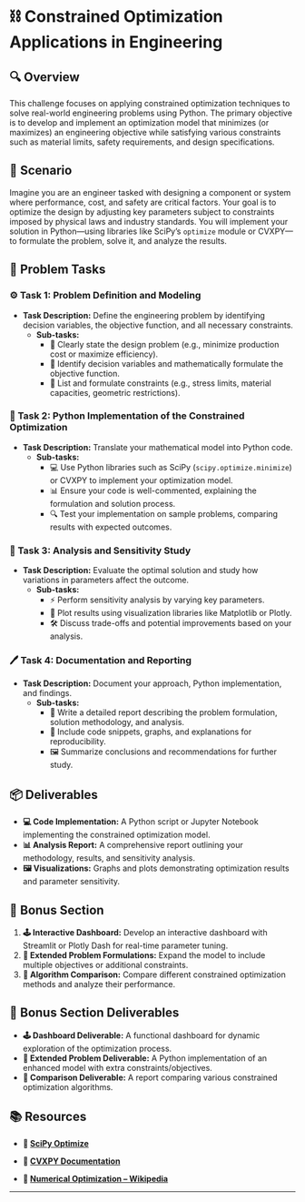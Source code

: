 # ⛓️ Constrained Optimization Applications in Engineering

## 🔍 Overview
This challenge focuses on applying constrained optimization techniques to solve real-world engineering problems using Python. The primary objective is to develop and implement an optimization model that minimizes (or maximizes) an engineering objective while satisfying various constraints such as material limits, safety requirements, and design specifications.

## 🚀 Scenario
Imagine you are an engineer tasked with designing a component or system where performance, cost, and safety are critical factors. Your goal is to optimize the design by adjusting key parameters subject to constraints imposed by physical laws and industry standards. You will implement your solution in Python—using libraries like SciPy’s `optimize` module or CVXPY—to formulate the problem, solve it, and analyze the results.

## 📝 Problem Tasks

### ⚙️ Task 1: Problem Definition and Modeling
- **Task Description:** Define the engineering problem by identifying decision variables, the objective function, and all necessary constraints.
  - **Sub-tasks:**
    - 📐 Clearly state the design problem (e.g., minimize production cost or maximize efficiency).
    - 🧮 Identify decision variables and mathematically formulate the objective function.
    - 🔧 List and formulate constraints (e.g., stress limits, material capacities, geometric restrictions).

### 🔬 Task 2: Python Implementation of the Constrained Optimization
- **Task Description:** Translate your mathematical model into Python code.
  - **Sub-tasks:**
    - 💻 Use Python libraries such as SciPy (`scipy.optimize.minimize`) or CVXPY to implement your optimization model.
    - 📊 Ensure your code is well-commented, explaining the formulation and solution process.
    - 🔍 Test your implementation on sample problems, comparing results with expected outcomes.

### 🔧 Task 3: Analysis and Sensitivity Study
- **Task Description:** Evaluate the optimal solution and study how variations in parameters affect the outcome.
  - **Sub-tasks:**
    - ⚡ Perform sensitivity analysis by varying key parameters.
    - 🔄 Plot results using visualization libraries like Matplotlib or Plotly.
    - 🛠️ Discuss trade-offs and potential improvements based on your analysis.

### 🖊️ Task 4: Documentation and Reporting
- **Task Description:** Document your approach, Python implementation, and findings.
  - **Sub-tasks:**
    - 📄 Write a detailed report describing the problem formulation, solution methodology, and analysis.
    - 📝 Include code snippets, graphs, and explanations for reproducibility.
    - 🖼️ Summarize conclusions and recommendations for further study.

## 📦 Deliverables
- **💻 Code Implementation:** A Python script or Jupyter Notebook implementing the constrained optimization model.
- **📊 Analysis Report:** A comprehensive report outlining your methodology, results, and sensitivity analysis.
- **🖼️ Visualizations:** Graphs and plots demonstrating optimization results and parameter sensitivity.

## 🎁 Bonus Section
1. **🕹️ Interactive Dashboard:** Develop an interactive dashboard with Streamlit or Plotly Dash for real-time parameter tuning.
2. **🧮 Extended Problem Formulations:** Expand the model to include multiple objectives or additional constraints.
3. **🔄 Algorithm Comparison:** Compare different constrained optimization methods and analyze their performance.

## 🏅 Bonus Section Deliverables
- **🕹️ Dashboard Deliverable:** A functional dashboard for dynamic exploration of the optimization process.
- **🧮 Extended Problem Deliverable:** A Python implementation of an enhanced model with extra constraints/objectives.
- **🔄 Comparison Deliverable:** A report comparing various constrained optimization algorithms.

## 📚 Resources
- **🔗 [SciPy Optimize](https://docs.scipy.org/doc/scipy/reference/optimize.html)**

- **🔗 [CVXPY Documentation](https://www.cvxpy.org/)**

- **🔗 [Numerical Optimization – Wikipedia](https://en.wikipedia.org/wiki/Numerical_optimization)**

---
